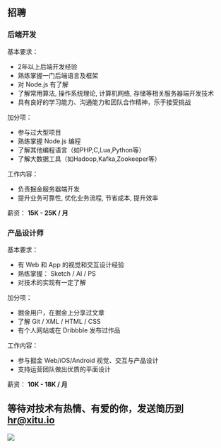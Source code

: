 ## 招聘

### 后端开发

基本要求：
- 2年以上后端开发经验
- 熟练掌握一门后端语言及框架
- 对 Node.js 有了解
- 了解常用算法, 操作系统理论, 计算机网络, 存储等相关服务器端开发技术
- 具有良好的学习能力、沟通能力和团队合作精神，乐于接受挑战

加分项：
- 参与过大型项目
- 熟练掌握 Node.js 编程
- 了解其他编程语言（如PHP,C,Lua,Python等）
- 了解大数据工具（如Hadoop,Kafka,Zookeeper等）

工作内容：
- 负责掘金服务器端开发
- 提升业务可靠性, 优化业务流程, 节省成本, 提升效率

薪资： **15K - 25K / 月**

### 产品设计师

基本要求：
- 有 Web 和 App 的视觉和交互设计经验
- 熟练掌握： Sketch / AI / PS
- 对技术的实现有一定了解

加分项：
- 掘金用户，在掘金上分享过文章
- 了解 Git / XML / HTML / CSS
- 有个人网站或在 Dribbble 发布过作品

工作内容：
- 参与掘金 Web/iOS/Android 视觉、交互与产品设计
- 支持运营团队做出优质的平面设计

薪资： **10K - 18K / 月**

## 等待对技术有热情、有爱的你，发送简历到 [hr@xitu.io](mailto:hr@xitu.io)
![](http://gold.xitu.io/images/jobs/team.png)
